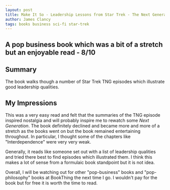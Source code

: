 ```yaml
---
layout: post
title: Make It So - Leadership Lessons from Star Trek - The Next Generation by Jeff Sutherland
author: James Clancy
tags: books business sci-fi star-trek
---
```


## A pop business book which was a bit of a stretch but an enjoyable read - 8/10


## Summary

The book walks though a number of Star Trek TNG episodes which illustrate good leadership qualities. 

## My Impressions

This was a very easy read and felt that the summaries of the TNG episode inspired nostalgia and will probably inspire me to rewatch some *Next Generation*. The book definitely declined and became more and more of a stretch as the books went on but the book remained entertaining throughout. In particular, I thought some of the chapters like "Interdependence" were very very weak. 

Generally, it reads like someone set out with a list of leadership qualities and tried there best to find episodes which illustrated them. I think this makes a lot of sense from a formulaic book standpoint but it is not idea. 

Overall, I will be watching out for other "pop-business" books and "pop-philosophy" books at BookThing the next time I go. I wouldn't pay for the book but for free it is worth the time to read. 